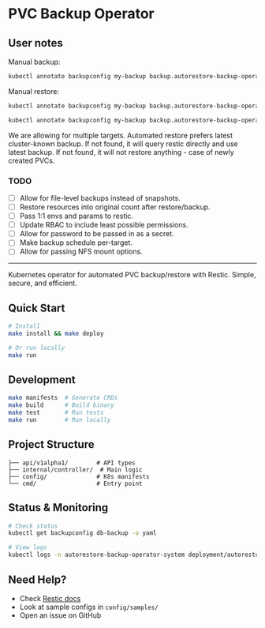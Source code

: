 # PVC Backup Operator

## User notes

Manual backup:

```sh
kubectl annotate backupconfig my-backup backup.autorestore-backup-operator.com/manual-restore=<snapshot-id> --overwrite
```

Manual restore:

```sh
kubectl annotate backupconfig my-backup backup.autorestore-backup-operator.com/manual-restore=latest --overwrite
```

```sh
kubectl annotate backupconfig my-backup backup.autorestore-backup-operator.com/manual-restore=<snapshot-id> --overwrite
```

We are allowing for multiple targets. Automated restore prefers latest cluster-known backup. If not found, it will query restic directly and use latest backup. If not found, it will not restore anything - case of newly created PVCs.

### TODO

- [ ] Allow for file-level backups instead of snapshots.
- [ ] Restore resources into original count after restore/backup.
- [ ] Pass 1:1 envs and params to restic.
- [ ] Update RBAC to include least possible permissions.
- [ ] Allow for password to be passed in as a secret.
- [ ] Make backup schedule per-target.
- [ ] Allow for passing NFS mount options.

---

Kubernetes operator for automated PVC backup/restore with Restic. Simple, secure, and efficient.

## Quick Start

```bash
# Install
make install && make deploy

# Or run locally
make run
```

## Development

```bash
make manifests  # Generate CRDs
make build      # Build binary
make test       # Run tests
make run        # Run locally
```

## Project Structure

```
├── api/v1alpha1/        # API types
├── internal/controller/  # Main logic
├── config/              # K8s manifests
└── cmd/                 # Entry point
```

## Status & Monitoring

```bash
# Check status
kubectl get backupconfig db-backup -o yaml

# View logs
kubectl logs -n autorestore-backup-operator-system deployment/autorestore-backup-operator-controller-manager
```

## Need Help?

- Check [Restic docs](https://restic.readthedocs.io/)
- Look at sample configs in `config/samples/`
- Open an issue on GitHub
